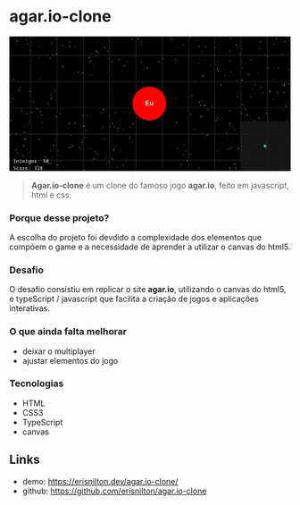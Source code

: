 # agar.io-clone


![landpage](src/asserts/img/agar.png)

> __Agar.io-clone__ é um clone do famoso jogo __agar.io__, feito em javascript, html e css.
### Porque desse projeto?

A escolha do projeto foi devdido a complexidade dos elementos que compõem o game e a necessidade de aprender a utilizar o canvas do html5.

### Desafio

O desafio consistiu em replicar o site __agar.io__, utilizando o canvas do html5, e typeScript / javascript que facilita a criação de jogos e aplicações interativas.
### O que ainda falta melhorar

- deixar o multiplayer
- ajustar elementos do jogo

### Tecnologias

- HTML
- CSS3
- TypeScript
- canvas

## Links

- demo: https://erisnilton.dev/agar.io-clone/
- github: https://github.com/erisnilton/agar.io-clone
